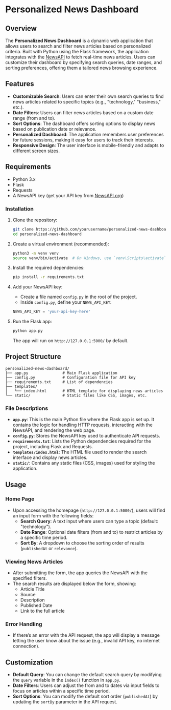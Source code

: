 # Personalized News Dashboard

## Overview

The **Personalized News Dashboard** is a dynamic web application that allows users to search and filter news articles based on personalized criteria. Built with Python using the Flask framework, the application integrates with the [NewsAPI](https://newsapi.org/) to fetch real-time news articles. Users can customize their dashboard by specifying search queries, date ranges, and sorting preferences, offering them a tailored news browsing experience.

## Features

- **Customizable Search**: Users can enter their own search queries to find news articles related to specific topics (e.g., "technology," "business," etc.).
- **Date Filters**: Users can filter news articles based on a custom date range (from and to).
- **Sort Options**: The dashboard offers sorting options to display news based on publication date or relevance.
- **Personalized Dashboard**: The application remembers user preferences for future sessions, making it easy for users to track their interests.
- **Responsive Design**: The user interface is mobile-friendly and adapts to different screen sizes.

## Requirements

- Python 3.x
- Flask
- Requests
- A NewsAPI key (get your API key from [NewsAPI.org](https://newsapi.org/))

### Installation

1. Clone the repository:

   ```bash
   git clone https://github.com/yourusername/personalized-news-dashboard.git
   cd personalized-news-dashboard
   ```

2. Create a virtual environment (recommended):

   ```bash
   python3 -m venv venv
   source venv/bin/activate  # On Windows, use `venv\Scripts\activate`
   ```

3. Install the required dependencies:

   ```bash
   pip install -r requirements.txt
   ```

4. Add your NewsAPI key:
   
   - Create a file named `config.py` in the root of the project.
   - Inside `config.py`, define your `NEWS_API_KEY`:

   ```python
   NEWS_API_KEY = 'your-api-key-here'
   ```

5. Run the Flask app:

   ```bash
   python app.py
   ```

   The app will run on `http://127.0.0.1:5000/` by default.

## Project Structure

```
personalized-news-dashboard/
├── app.py               # Main Flask application
├── config.py            # Configuration file for API key
├── requirements.txt     # List of dependencies
├── templates/
│   └── index.html       # HTML template for displaying news articles
└── static/              # Static files like CSS, images, etc.
```

### File Descriptions

- **`app.py`**: This is the main Python file where the Flask app is set up. It contains the logic for handling HTTP requests, interacting with the NewsAPI, and rendering the web page.
- **`config.py`**: Stores the NewsAPI key used to authenticate API requests.
- **`requirements.txt`**: Lists the Python dependencies required for the project, including Flask and Requests.
- **`templates/index.html`**: The HTML file used to render the search interface and display news articles.
- **`static/`**: Contains any static files (CSS, images) used for styling the application.

## Usage

### Home Page
- Upon accessing the homepage (`http://127.0.0.1:5000/`), users will find an input form with the following fields:
  - **Search Query**: A text input where users can type a topic (default: "technology").
  - **Date Range**: Optional date filters (from and to) to restrict articles by a specific time period.
  - **Sort By**: A dropdown to choose the sorting order of results (`publishedAt` or `relevance`).

### Viewing News Articles
- After submitting the form, the app queries the NewsAPI with the specified filters.
- The search results are displayed below the form, showing:
  - Article Title
  - Source
  - Description
  - Published Date
  - Link to the full article

### Error Handling
- If there’s an error with the API request, the app will display a message letting the user know about the issue (e.g., invalid API key, no internet connection).

## Customization

- **Default Query**: You can change the default search query by modifying the `query` variable in the `index()` function in `app.py`.
- **Date Filters**: Users can adjust the from and to dates via input fields to focus on articles within a specific time period.
- **Sort Options**: You can modify the default sort order (`publishedAt`) by updating the `sortBy` parameter in the API request.
